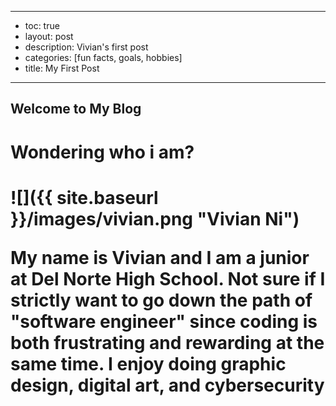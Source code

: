 
---
- toc: true
- layout: post
- description: Vivian's first post
- categories: [fun facts, goals, hobbies]
- title: My First Post
---

## **Welcome to My Blog**

<h1>Wondering who i am?<h1>
![]({{ site.baseurl }}/images/vivian.png "Vivian Ni")
<p>My name is Vivian and I am a junior at Del Norte High School. Not sure if I strictly want to go down the path of "software engineer" since coding is both frustrating and rewarding at the same time. I enjoy doing graphic design, digital art, and cybersecurity<p>